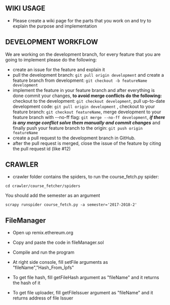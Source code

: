 ## WIKI USAGE

- Please create a wiki page for the parts that you work on and try to explain the purpose and implementation

## DEVELOPMENT WORKFLOW

We are working on the development branch, for every feature that you are going to implement please do the following:
- create an issue for the feature and explain it
- pull the development branch: ```git pull origin development``` and create a feature branch from development: ```git checkout -b featureName development``` 
- implement the feature in your feature branch and after everything is done commit your changes, **to avoid merge conflicts do the following:** checkout to the development: ```git checkout development```, pull up-to-date development code: ```git pull origin development``` , checkout to your feature branch: ```git checkout featureName```, merge development to your feature branch with --no-ff flag: ```git merge --no-ff development```, ***if there is any merge conflict solve them manually and commit changes*** and finally push your feature branch to the origin: ```git push origin featureName```
- create a pull request to the development branch in GitHub.
- after the pull request is merged, close the issue of the feature by citing the pull request id (like #12)

## CRAWLER

- crawler folder contains the spiders, to run the course_fetch.py spider:

```cd crawler/course_fetcher/spiders```

You should add the semester as an argument

```scrapy runspider course_fetch.py -a semester='2017-2018-2'```

## FileManager 

- Open up remix.ethereum.org

- Copy and paste the code in fileManager.sol

- Compile and run the program

- At right side console, fill setFile arguments as "fileName","Hash_From_İpfs"

- To get file hash, fill getFileHash argument as "fileName" and it returns the hash of it

- To get file uploader, fill getFileIssuer argument as "fileName" and it returns address of file Issuer
